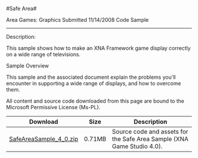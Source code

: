 #Safe Area#

Area
Games: Graphics
Submitted
11/14/2008
Code Sample

---

Description:

This sample shows how to make an XNA Framework game display correctly on a wide range of televisions.

Sample Overview

This sample and the associated document explain the problems you'll encounter in supporting a wide range of displays, and how to overcome them.


All content and source code downloaded from this page are bound to the Microsoft Permissive License (Ms-PL).

Download | Size | Description
---|---|---|
[SafeAreaSample_4_0.zip](https://github.com/kniEngine/XNAGameStudio/blob/main/Samples/SafeAreaSample_4_0.zip?raw=true) | 0.71MB | Source code and assets for the Safe Area Sample (XNA Game Studio 4.0). 